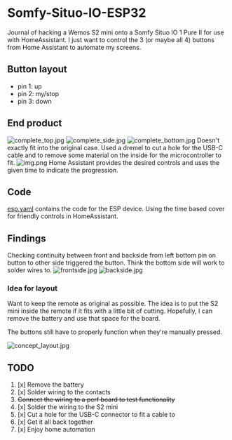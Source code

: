 # Somfy-Situo-IO-ESP32
Journal of hacking a Wemos S2 mini onto a Somfy Situo IO 1 Pure II for use with HomeAssistant.
I just want to control the 3 (or maybe all 4) buttons from Home Assistant to automate my screens.

## Button layout
- pin 1: up
- pin 2: my/stop
- pin 3: down

## End product
![complete_top.jpg](images/complete_top.jpg)
![complete_side.jpg](images/complete_side.jpg)
![complete_bottom.jpg](images/complete_bottom.jpg)
Doesn't exactly fit into the original case. 
Used a dremel to cut a hole for the USB-C cable and to remove some material on the inside for the microcontroller to fit.
![img.png](images/img.png)
Home Assistant provides the desired controls and uses the given time to indicate the progression.

## Code
[esp.yaml](esp.yaml) contains the code for the ESP device.
Using the time based cover for friendly controls in HomeAssistant.

## Findings
Checking continuity between front and backside from left bottom pin on button to other side triggered the button.
Think the bottom side will work to solder wires to.
![frontside.jpg](images/frontside.jpg)
![backside.jpg](images/backside.jpg)

### Idea for layout
Want to keep the remote as original as possible. The idea is to put the S2 mini inside the remote if it fits with a little bit of cutting.
Hopefully, I can remove the battery and use that space for the board.

The buttons still have to properly function when they're manually pressed.

![concept_layout.jpg](images/concept_layout.jpg)

## TODO
1. [x] Remove the battery
1. [x] Solder wiring to the contacts
1. ~~Connect the wiring to a perf board to test functionality~~
1. [x] Solder the wiring to the S2 mini
1. [x] Cut a hole for the USB-C connector to fit a cable to
1. [x] Get it all back together
1. [x] Enjoy home automation